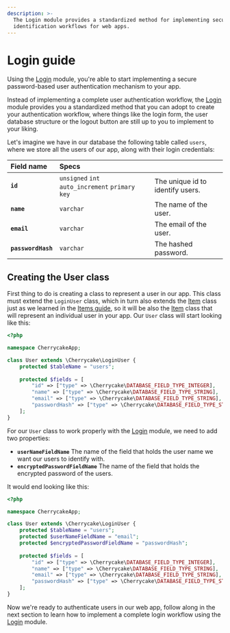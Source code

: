 ```yaml
---
description: >-
  The Login module provides a standardized method for implementing secure user
  identification workflows for web apps.
---
```


# Login guide

Using the [Login](../../reference/core-modules/login/) module, you're able to start implementing a secure password-based user authentication mechanism to your app.

Instead of implementing a complete user authentication workflow, the [Login](../../reference/core-modules/login/) module provides you a standardized method that you can adopt to create your authentication workflow, where things like the login form, the user database structure or the logout button are still up to you to implement to your liking.

Let's imagine we have in our database the following table called `users`, where we store all the users of our app, along with their login credentials:

| Field name | Specs |  |
| :--- | :--- | :--- |
| **`id`** | `unsigned` `int` `auto_increment` `primary key` | The unique id to identify users. |
| **`name`** | `varchar` | The name of the user. |
| **`email`** | `varchar` | The email of the user. |
| **`passwordHash`** | `varchar` | The hashed password. |

## Creating the User class

First thing to do is creating a class to represent a user in our app. This class must extend the `LoginUser` class, which in turn also extends the [Item](../../reference/core-classes/item/) class just as we learned in the [Items guide](../items-guide/), so it will be also the [Item](../../reference/core-classes/item/) class that will represent an individual user in your app. Our `User` class will start looking like this:

```php
<?php

namespace CherrycakeApp;

class User extends \Cherrycake\LoginUser {
    protected $tableName = "users";
    
    protected $fields = [
        "id" => ["type" => \Cherrycake\DATABASE_FIELD_TYPE_INTEGER],
        "name" => ["type" => \Cherrycake\DATABASE_FIELD_TYPE_STRING],
        "email" => ["type" => \Cherrycake\DATABASE_FIELD_TYPE_STRING],
        "passwordHash" => ["type" => \Cherrycake\DATABASE_FIELD_TYPE_STRING]
    ];
}
```

For our `User` class to work properly with the [Login](../../reference/core-modules/login/) module, we need to add two properties:

* **`userNameFieldName`** The name of the field that holds the user name we want our users to identify with.
* **`encryptedPasswordFieldName`** The name of the field that holds the encrypted password of the users.

It would end looking like this:

```php
<?php

namespace CherrycakeApp;

class User extends \Cherrycake\LoginUser {
    protected $tableName = "users";
    protected $userNameFieldName = "email";
    protected $encryptedPasswordFieldName = "passwordHash";
    
    protected $fields = [
        "id" => ["type" => \Cherrycake\DATABASE_FIELD_TYPE_INTEGER],
        "name" => ["type" => \Cherrycake\DATABASE_FIELD_TYPE_STRING],
        "email" => ["type" => \Cherrycake\DATABASE_FIELD_TYPE_STRING],
        "passwordHash" => ["type" => \Cherrycake\DATABASE_FIELD_TYPE_STRING]
    ];
}
```

Now we're ready to authenticate users in our web app, follow along in the next section to learn how to implement a complete login workflow using the [Login](../../reference/core-modules/login/) module.

